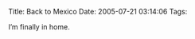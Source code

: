 Title: Back to Mexico
Date: 2005-07-21 03:14:06
Tags: 

I&#8217;m finally in home.<br/><br/><br/><br/>
